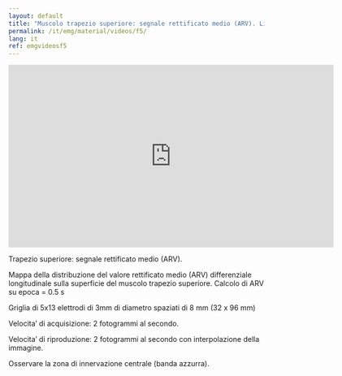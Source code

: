 ```yaml
---
layout: default
title: "Muscolo trapezio superiore: segnale rettificato medio (ARV). Lieve elevazione della spalla."
permalink: /it/emg/material/videos/f5/
lang: it
ref: emgvideosf5
---
```


<iframe width="640" height="360" src="https://www.youtube-nocookie.com/embed/T-z7GuuGH64?rel=0&amp;showinfo=0" frameborder="0" gesture="media" allowfullscreen></iframe>

Trapezio superiore: segnale rettificato medio (ARV).

Mappa della distribuzione del valore rettificato medio (ARV) differenziale longitudinale sulla superficie del muscolo trapezio superiore. Calcolo di ARV su epoca = 0.5 s

Griglia di 5x13 elettrodi di 3mm di diametro spaziati di 8 mm (32 x 96 mm)

Velocita’ di acquisizione: 2 fotogrammi al secondo.

Velocita’ di riproduzione: 2 fotogrammi al secondo con interpolazione della immagine.

Osservare la zona di innervazione centrale (banda azzurra).
